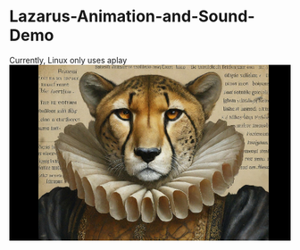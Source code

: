 # Lazarus-Animation-and-Sound-Demo
Currently, Linux only uses aplay
![Lazarus Animation and Sound Demo](https://github.com/Aruna-Hewapathirane/Lazarus-Animation-and-Sound-Demo/blob/main/images/ruff.png?raw=true)
